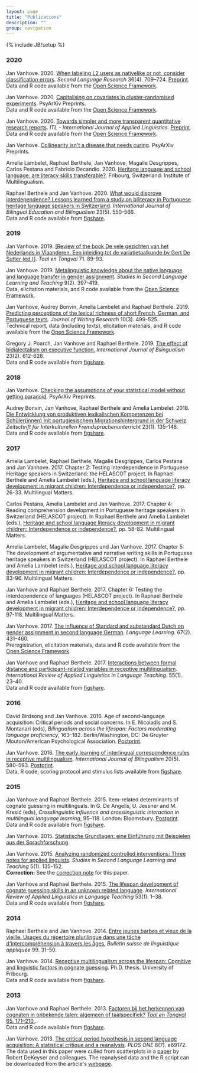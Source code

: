 ```yaml
---
layout: page
title: "Publications"
description: ""
group: navigation
---
```

{% include JB/setup %}

<div id = "pub">

<h3>2020</h3>

<p>Jan Vanhove. 2020.
<a href="https://doi.org/10.1177/0267658319827055">When labeling L2 users as nativelike or not, consider classification errors</a>.
<i>Second Language Research</i> 36(4). 709&ndash;724.
<a href="https://doc.rero.ch/record/324140">Preprint</a>.<br />
Data and R code available from the <a href="https://osf.io/pxefv/">Open Science Framework</a>.
</p>

<p>Jan Vanhove. 2020.
<a href="https://doi.org/10.31234/osf.io/ef4zc">Capitalising on covariates in cluster-randomised experiments</a>. PsyArXiv Preprints.<br/>
Data and R code available from the <a href="https://osf.io/wzjra/">Open Science Framework</a>.</p>

<p>Jan Vanhove. 2020. 
<a href="https://doi.org/10.1075/itl.20010.van">Towards simpler and more transparent quantitative research reports</a>. 
<i>ITL - International Journal of Applied Linguistics.</i> <a href="https://doc.rero.ch/record/328689">Preprint</a>.<br /> 
Data and R code available from the <a href="https://osf.io/sg7cv/">Open Science Framework</a>.</p>

<p>Jan Vanhove.
<a href ="https://doi.org/10.31234/osf.io/mv2wx">Collinearity isn't a disease that needs curing</a>.
PsyArXiv Preprints.</p>

<p>Amelia Lambelet, Raphael Berthele, Jan Vanhove, Magalie Desgrippes, Carlos Pestana and Fabricio Decandio. 2020. 
<a href="http://www.institut-mehrsprachigkeit.ch/en/file/895/download?token=cSz47kV0">Heritage language and school language: are literacy skills transferable?</a>.
Fribourg, Switzerland: Institute of Multilingualism.</p>

<p>Raphael Berthele and Jan Vanhove. 2020. 
<a href = "https://dx.doi.org/10.1080/13670050.2017.1385590">What would disprove interdependence? Lessons learned from a study on biliteracy in Portuguese heritage language speakers in Switzerland</a>. 
<i>International Journal of Bilingual Education and Bilingualism</i> 23(5). 550-566.<br />
Data and R code available from <a href = "http://dx.doi.org/10.6084/m9.figshare.4861406">figshare</a>.</p>



<h3>2019</h3>

<p>Jan Vanhove. 2019.
<a href="https://doi.org/10.5117/TET2019.1.BOEK">[Review of the book De vele gezichten van het Nederlands in Vlaanderen. Een inleiding tot de variatietaalkunde by Gert De Sutter (ed.)]</a>.
<i>Taal en Tongval</i> 71. 89-93.

<p>Jan Vanhove. 2019.
<a href="https://homeweb.unifr.ch/VanhoveJ/Pub/papers/Vanhove2019c.pdf">Metalinguistic knowledge about the native language and language transfer in gender assignment</a>.
<i>Studies in Second Language Learning and Teaching</i> 9(2). 397-419.<br />
Data, elicitation materials, and R code available from the <a href="https://osf.io/d7cu2/">Open Science Framework</a>.</p>

<p>Jan Vanhove, Audrey Bonvin, Amelia Lambelet and Raphael Berthele. 2019.
<a href="http://www.jowr.org/abstracts/vol10_3/VanHove_et_al_2019_10_3_abstract.html">Predicting perceptions of the lexical richness of short French, German, and Portuguese texts</a>.
<i>Journal of Writing Research</i> 10(3). 499-525.<br />
Technical report, data (including texts), elicitation materials, and R code available from the <a href="https://osf.io/vw4pc/">Open Science Framework</a>.</p>

<p>Gregory J. Poarch, Jan Vanhove and Raphael Berthele. 2019. 
<a href="https://doi.org/10.1177/1367006918763132">The effect of bidialectalism on executive function.</a> 
<i>International Journal of Bilingualism</i> 23(2). 612-628.<br />
Data and R code available from <a href="http://doi.org/10.6084/m9.figshare.5379448">figshare</a>.</p>



<h3>2018</h3>

<p>Jan Vanhove.
<a href = "https://osf.io/zvawb">Checking the assumptions of your statistical model without getting paranoid</a>.
PsyArXiv Preprints.</p>

<p>Audrey Bonvin, Jan Vanhove, Raphael Berthele and Amelia Lambelet. 2018.
<a href="http://tujournals.ulb.tu-darmstadt.de/index.php/zif/article/view/886">Die Entwicklung von produktiven lexikalischen Kompetenzen bei Schüler(innen) mit portugiesischem Migrationshintergrund in der Schweiz</a>.
<i>Zeitschrift für Interkulturellen Fremdsprachenunterricht</i> 23(1). 135-148.<br />
Data and R code available from <a href="http://dx.doi.org/10.6084/m9.figshare.4578991">figshare</a>.</p>




<h3>2017</h3>

<p>Amelia Lambelet, Raphael Berthele, Magalie Desgrippes, Carlos Pestana and Jan Vanhove. 2017. Chapter 2: Testing interdependence in Portuguese Heritage speakers in Switzerland: the HELASCOT project. In Raphael Berthele and Amelia Lambelet (eds.), <a href="http://www.multilingual-matters.com/display.asp?k=9781783099030">Heritage and school language literacy development in migrant children: Interdependence or independence?</a>, pp. 26-33. Multilingual Matters.</p>

<p>Carlos Pestana, Amelia Lambelet and Jan Vanhove. 2017. Chapter 4: Reading comprehension development in Portuguese heritage speakers in Switzerland (HELASCOT project). In Raphael Berthele and Amelia Lambelet (eds.), <a href="http://www.multilingual-matters.com/display.asp?k=9781783099030">Heritage and school language literacy development in migrant children: Interdependence or independence?</a>, pp. 58-82. Multilingual Matters.</p>

<p>Amelia Lambelet, Magalie Desgrippes and Jan Vanhove. 2017. Chapter 5: The development of argumentative and narrative writing skills in Portuguese heritage speakers in Switzerland (HELASCOT project). In Raphael Berthele and Amelia Lambelet (eds.), <a href="http://www.multilingual-matters.com/display.asp?k=9781783099030">Heritage and school language literacy development in migrant children: Interdependence or independence?</a>, pp. 83-96. Multilingual Matters.</p>

<p>Jan Vanhove and Raphael Berthele. 2017. Chapter 6: Testing the interdependence of languages (HELASCOT project). In Raphael Berthele and Amelia Lambelet (eds.), <a href="http://www.multilingual-matters.com/display.asp?k=9781783099030">Heritage and school language literacy development in migrant children: Interdependence or independence?</a>, pp. 97-118. Multilingual Matters.</p>

<p>Jan Vanhove. 2017. <a href = "https://dx.doi.org/10.1111/lang.12230">The influence of Standard and substandard Dutch on gender assignment in second language German</a>. 
<i>Language Learning</i>. 67(2). 431&ndash;460.<br />
Preregistration, elicitation materials, data and R code available from the <a href = "https://osf.io/5ahzj/">Open Science Framework</a>.</p>

<p>Jan Vanhove and Raphael Berthele. 2017. <a href = "https://doi.org/10.1515/iral-2017-0007">Interactions between formal distance and participant-related variables in receptive multilingualism</a>. 
<i>International Review of Applied Linguistics in Language Teaching</i>. 55(1). 23&ndash;40.<br />
Data and R code available from <a href = "https://dx.doi.org/10.6084/m9.figshare.1172058.v3">figshare</a>.</p>



<h3>2016</h3>

<p>David Birdsong and Jan Vanhove. 2016.
Age of second-language acquisition: Critical periods and social concerns.
In E. Nicoladis and S. Montanari (eds), <i>Bilingualism across the lifespan: Factors moderating language proficiency</i>, 163&ndash;182. Berlin/Washington, DC: De Gruyter Mouton/American Psychological Association. <a href = "http://homeweb.unifr.ch/VanhoveJ/Pub/papers/AgeofSLA.pdf">Postprint</a>.</p>

<p>Jan Vanhove. 2016.
<a href = "http://dx.doi.org/10.1177/1367006915573338">The early learning of interlingual correspondence rules in receptive multilingualism</a>.
<i>International Journal of Bilingualism</i> 20(5). 580&ndash;593. 
<a href = "http://homeweb.unifr.ch/VanhoveJ/Pub/papers/Vanhove_CorrespondenceRules.pdf">Postprint</a>.<br />
Data, R code, scoring protocol and stimulus lists available from 
<a href = "http://hdl.handle.net/10.6084/m9.figshare.1291191">figshare</a>.</p>



<h3>2015</h3>

<p>Jan Vanhove and Raphael Berthele. 2015.
Item-related determinants of cognate guessing in multilinguals.
In G. De Angelis, U. Jessner and M. Kresić (eds), 
<i>Crosslinguistic influence and crosslinguistic interaction in multilingual language learning</i>, 95&ndash;118. 
London: Bloomsbury. <a href = "http://homeweb.unifr.ch/VanhoveJ/Pub/papers/ItemRelatedDeterminants.pdf">Postprint</a>.<br />
Data and R code available from 
<a href = "http://dx.doi.org/10.6084/m9.figshare.763246">figshare</a>.</p>

<p>Jan Vanhove. 2015.
<a href = "statintro.html">Statistische Grundlagen: eine Einführung mit Beispielen aus der Sprachforschung</a>.</p>

<p>Jan Vanhove. 2015.
<a href = "http://dx.doi.org/10.14746/ssllt.2015.5.1.7">Analyzing 
randomized controlled interventions: Three notes for applied linguists</a>.
<i>Studies in Second Language Learning and Teaching</i> 5(1). 135&ndash;152.<br />
<b>Correction:</b> See the <a href = "http://pressto.amu.edu.pl/index.php/ssllt/article/view/5827/5895">correction note</a> for this paper.</p>

<p>Jan Vanhove and Raphael Berthele. 2015.
<a href = "http://dx.doi.org/10.1515/iral-2015-0001">The lifespan development of 
cognate guessing skills in an unknown related language</a>.
<i>International Review of Applied Linguistics in Language Teaching</i> 53(1). 1&ndash;38.<br />
Data and R code available from <a href = "http://dx.doi.org/10.6084/m9.figshare.936924">figshare</a>.</p>



<h3>2014</h3>

<p>Raphael Berthele and Jan Vanhove. 2014.
<a href = "https://doc.rero.ch/record/255776?ln=en">Entre jeunes barbes et vieux de la vieille. Usages du répertoire plurilingue dans une tâche d'intercompréhension à travers les âges.</a>
<i>Bulletin suisse de linguistique appliquée</i> 99. 31&ndash;50.</p>

<p>Jan Vanhove. 2014.
<a href = "http://ethesis.unifr.ch/theses/downloads.php?file=VanhoveJ.pdf">Receptive multilingualism across the lifespan: Cognitive and linguistic factors in cognate guessing</a>.
Ph.D. thesis. University of Fribourg.<br />
Data and R code available from <a href = "http://dx.doi.org/10.6084/m9.figshare.795286">figshare</a>.</p>



<h3>2013</h3>

<p>Jan Vanhove and Raphael Berthele. 2013.
<a href = "http://homeweb.unifr.ch/VanhoveJ/Pub/papers/Cog4Talen/FactorenCognaatherkenning.pdf">Factoren bij het herkennen van cognaten in onbekende talen: algemeen of taalspecifiek?</a>
<a href = "http://dx.doi.org/10.5117/TET2013.2.VANH"><i>Taal en Tongval</i> 65. 171&ndash;210.</a>.<br />
Data and R code available from <a href = "http://dx.doi.org/10.6084/m9.figshare.1063422">figshare</a>.</p>

<p>Jan Vanhove. 2013.
<a href = "http://dx.doi.org/10.1371/journal.pone.0069172">The critical period hypothesis in second language acquisition: A statistical critique and a reanalysis</a>.
<i>PLOS ONE</i> 8(7). e69172.<br />
The data used in this paper were culled from scatterplots in a <a href = "http://dx.doi.org/10.1017/S0142716410000056">paper</a> by Robert DeKeyser and colleagues. 
The reanalysed data and the R script can be downloaded from the article's <a href = "http://dx.doi.org/10.1371/journal.pone.0069172">webpage</a>.</p>
